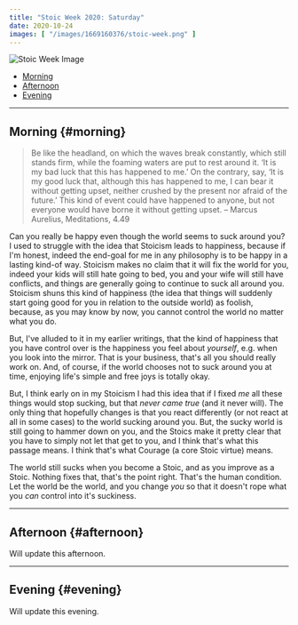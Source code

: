 ```yaml
---
title: "Stoic Week 2020: Saturday"
date: 2020-10-24
images: [ "/images/1669160376/stoic-week.png" ]
---
```


![Stoic Week Image](/images/1669160376/stoic-week.png)

- [Morning](#morning)
- [Afternoon](#afternoon)
- [Evening](#evening)

---

## Morning {#morning}

> Be like the headland, on which the waves break constantly, which still stands firm, while the foaming waters are put to rest around it. ‘It is my bad luck that this has happened to me.’ On the contrary, say, ‘It is my good luck that, although this has happened to me, I can bear it without getting upset, neither crushed by the present nor afraid of the future.’ This kind of event could have happened to anyone, but not everyone would have borne it without getting upset. – Marcus Aurelius, Meditations, 4.49

Can you really be happy even though the world seems to suck around you? I used to struggle with the idea that Stoicism leads to happiness, because if I'm honest, indeed the end-goal for me in any philosophy is to be happy in a lasting kind-of way. Stoicism makes no claim that it will fix the world for you, indeed your kids will still hate going to bed, you and your wife will still have conflicts, and things are generally going to continue to suck all around you. Stoicism shuns this kind of happiness (the idea that things will suddenly start going good for you in relation to the outside world) as foolish, because, as you may know by now, you cannot control the world no matter what you do.

But, I've alluded to it in my earlier writings, that the kind of happiness that you have control over is the happiness you feel about _yourself_, e.g. when you look into the mirror. That is your business, that's all you should really work on. And, of course, if the world chooses not to suck around you at time, enjoying life's simple and free joys is totally okay. 

But, I think early on in my Stoicism I had this idea that if I fixed _me_ all these things would stop sucking, but that _never came true_ (and it never will). The only thing that hopefully changes is that you react differently (or not react at all in some cases) to the world sucking around you. But, the sucky world is still going to hammer down on you, and the Stoics make it pretty clear that you have to simply not let that get to you, and I think that's what this passage means. I think that's what Courage (a core Stoic virtue) means.

The world still sucks when you become a Stoic, and as you improve as a Stoic. Nothing fixes that, that's the point right. That's the human condition. Let the world be the world, and you change _you_ so that it doesn't rope what you _can_ control into it's suckiness.

---

## Afternoon {#afternoon}

Will update this afternoon.

---

## Evening {#evening}

Will update this evening.
